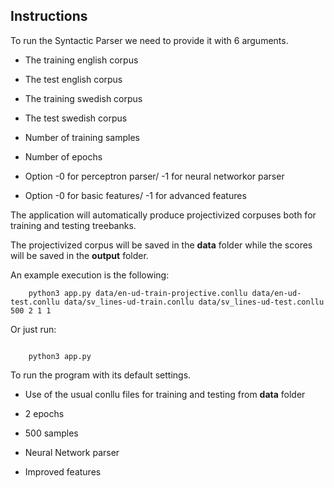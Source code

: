 ## Instructions

To run the Syntactic Parser we need to provide it with 6 arguments.

* The training english corpus

* The test english corpus

* The training swedish corpus

* The test swedish corpus

* Number of training samples

* Number of epochs 

* Option -0 for perceptron parser/ -1 for neural networkor parser

* Option -0 for basic features/ -1 for advanced features

The application will automatically produce projectivized corpuses both for training and testing treebanks.

The projectivized corpus will be saved in the **data** folder while the scores will be saved in the **output** folder. 

An example execution is the following: 
```
    python3 app.py data/en-ud-train-projective.conllu data/en-ud-test.conllu data/sv_lines-ud-train.conllu data/sv_lines-ud-test.conllu 500 2 1 1
```

Or just run:
```

    python3 app.py
```

To run the program with its default settings.

* Use of the usual conllu files for training and testing from **data** folder

* 2 epochs

* 500 samples

* Neural Network parser

* Improved features

